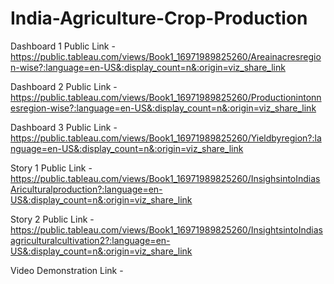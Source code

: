 # India-Agriculture-Crop-Production


Dashboard 1 Public Link - https://public.tableau.com/views/Book1_16971989825260/Areainacresregion-wise?:language=en-US&:display_count=n&:origin=viz_share_link

Dashboard 2 Public Link - https://public.tableau.com/views/Book1_16971989825260/Productionintonnesregion-wise?:language=en-US&:display_count=n&:origin=viz_share_link

Dashboard 3 Public Link - https://public.tableau.com/views/Book1_16971989825260/Yieldbyregion?:language=en-US&:display_count=n&:origin=viz_share_link

Story 1 Public Link - https://public.tableau.com/views/Book1_16971989825260/InsighsintoIndiasAriculturalproduction?:language=en-US&:display_count=n&:origin=viz_share_link

Story 2 Public Link - https://public.tableau.com/views/Book1_16971989825260/InsightsintoIndiasagriculturalcultivation2?:language=en-US&:display_count=n&:origin=viz_share_link

Video Demonstration Link -

